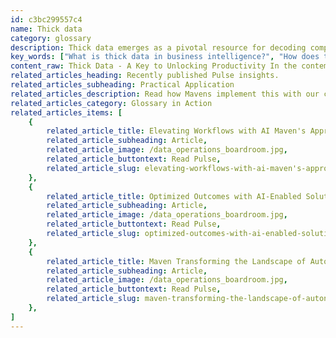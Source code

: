 ```yaml
---
id: c3bc299557c4
name: Thick data
category: glossary
description: Thick data emerges as a pivotal resource for decoding complex information, providing qualitative insights into customer behavior by marrying large data sets with anthropological analysis, ultimately guiding more nuanced and customer-informed business decisions.
key_words: ["What is thick data in business intelligence?", "How does thick data improve customer experience?", "Can thick data inform marketing strategy development?", "What role does thick data play in personalised services?", "How do technology solutions integrate thick data?", "How can thick data enhance business decision-making?", "What benefits does thick data offer to enterprise productivity?", "How is thick data used to understand customer preferences?", "In what ways can thick data lead to better segmentation?", "What is the importance of thick data in sales strategies?"]
content_raw: Thick Data - A Key to Unlocking Productivity In the contemporary digital paradigm, thick data has emerged as a critical tool in understanding and interpreting complex information landscapes. A product of an innovative collaboration between data scientists and anthropologists, thick data dives deeper than mere numbers. It systematically analyses large data sets to uncover qualitative insights that reveal customers' preferences, motivations, habits and the rationale for their actions. Maven Technologies leverages the power of thick data to facilitate informed business decision-making processes. Our approach ensures that our solutions not only cater to your business objectives but are also finely attuned to your customers' dynamically changing needs. What makes thick data indispensable for modern businesses is its perseverance in humanising the intimidating mountains of data. Thick data enables businesses to thoroughly analyse the data generated from customers' online actions and interactions. This understanding enables companies to gain a better cognizance of their customers' expectations, preferences, and areas of dissatisfaction. The outcome - enhanced personalised experiences and services grounded on data-led decisions. Harnessing the potential of thick data leads to a proficient segmentation of customer bases. It allows businesses to formulate sales and marketing strategies that are precisely calibrated to the needs of each unique customer group. Maven Technologies recognises the power of thick data, ensuring its capabilities are fully integrated into all technology solutions we provide. We are committed to assisting our clients unlock productivity and understanding ranging from individual operations up to an enterprise level. We believe in enabling clients to fully comprehend and efficiently capitalise on the dynamism of their customers’ behaviours, ensuring optimal benefits from our advanced technological solutions. Let Maven Technologies open the door to gaining synergistic value from thick data, fostering an agile business ecosystem powered by the most efficient technological solutions.
related_articles_heading: Recently published Pulse insights.
related_articles_subheading: Practical Application
related_articles_description: Read how Mavens implement this with our clients.
related_articles_category: Glossary in Action
related_articles_items: [
	{
		related_article_title: Elevating Workflows with AI Maven's Approach,
		related_article_subheading: Article,
		related_article_image: /data_operations_boardroom.jpg,
		related_article_buttontext: Read Pulse,
		related_article_slug: elevating-workflows-with-ai-maven's-approach
	},
	{
		related_article_title: Optimized Outcomes with AI-Enabled Solutions,
		related_article_subheading: Article,
		related_article_image: /data_operations_boardroom.jpg,
		related_article_buttontext: Read Pulse,
		related_article_slug: optimized-outcomes-with-ai-enabled-solutions
	},
	{
		related_article_title: Maven Transforming the Landscape of Autonomous Vehicles,
		related_article_subheading: Article,
		related_article_image: /data_operations_boardroom.jpg,
		related_article_buttontext: Read Pulse,
		related_article_slug: maven-transforming-the-landscape-of-autonomous-vehicles
	},
]
---
```

